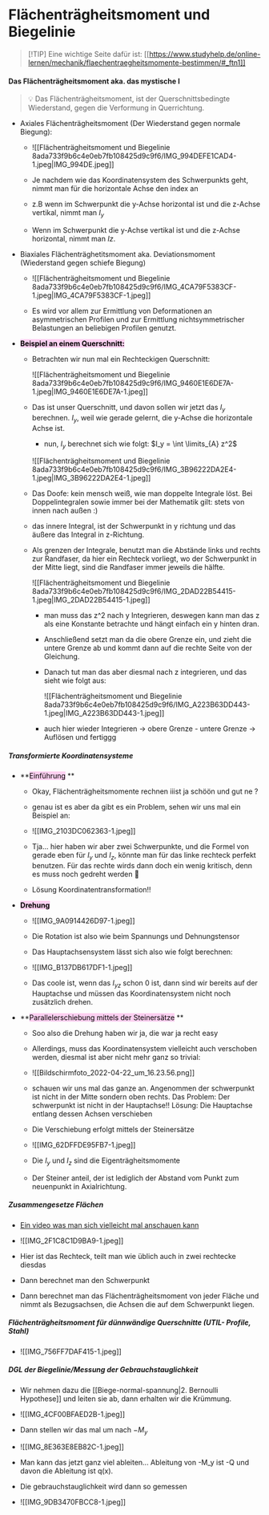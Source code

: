 # Flächenträgheitsmoment und Biegelinie

>[!TIP] Eine wichtige Seite dafür ist:
>[[https://www.studyhelp.de/online-lernen/mechanik/flaechentraegheitsmomente-bestimmen/#_ftn1]]

####  **Das Flächenträgheitsmoment aka. das mystische I**

>💡 Das Flächenträgheitsmoment, ist der Querschnittsbedingte Wiederstand, gegen die Verformung in Querrichtung.
    
    
- Axiales Flächenträgheitsmoment (Der Wiederstand gegen normale Biegung):
        
	- ![[Flächenträgheitsmoment und Biegelinie 8ada733f9b6c4e0eb7fb108425d9c9f6/IMG_994DEFE1CAD4-1.jpeg|IMG_994DE.jpeg]]
        
	- Je nachdem wie das Koordinatensystem des Schwerpunkts geht, nimmt man für die horizontale Achse den index an
	- z.B wenn im Schwerpunkt die y-Achse horizontal ist und die z-Achse vertikal, nimmt man $I_y$
	- Wenn im Schwerpunkt die y-Achse vertikal ist und die z-Achse horizontal, nimmt man $Iz$.
- Biaxiales Flächenträghetitsmoment aka. Deviationsmoment (Wiederstand gegen schiefe Biegung)
        
	- ![[Flächenträgheitsmoment und Biegelinie 8ada733f9b6c4e0eb7fb108425d9c9f6/IMG_4CA79F5383CF-1.jpeg|IMG_4CA79F5383CF-1.jpeg]]
        
	- Es wird vor allem zur Ermittlung von Deformationen an asymmetrischen Profilen und zur Ermittlung nichtsymmetrischer Belastungen an beliebigen Profilen genutzt.

- <mark style="background: #FFB8EBA6;">**Beispiel an einem Querschnitt:**</mark> 
	- Betrachten wir nun mal ein Rechteckigen Querschnitt:
            
		![[Flächenträgheitsmoment und Biegelinie 8ada733f9b6c4e0eb7fb108425d9c9f6/IMG_9460E1E6DE7A-1.jpeg|IMG_9460E1E6DE7A-1.jpeg]]
            
	- Das ist unser Querschnitt, und davon sollen wir jetzt das $I_y$ berechnen. $I_y$, weil wie gerade gelernt, die y-Achse die horizontale Achse ist.
        - nun, $I_y$  berechnet sich wie folgt: $I_y = \int \limits_{A} z^2$
            
		![[Flächenträgheitsmoment und Biegelinie 8ada733f9b6c4e0eb7fb108425d9c9f6/IMG_3B96222DA2E4-1.jpeg|IMG_3B96222DA2E4-1.jpeg]]

	- Das Doofe: kein mensch weiß, wie man doppelte Integrale löst. Bei Doppelintegralen sowie immer bei der Mathematik gilt: stets von innen nach außen :)
	- das innere Integral, ist der Schwerpunkt in y richtung und das äußere das Integral in z-Richtung.
	- Als grenzen der Integrale, benutzt man die Abstände links und rechts zur Randfaser, da hier ein Rechteck vorliegt, wo der Schwerpunkt in der Mitte liegt, sind die Randfaser immer jeweils die hälfte.

		![[Flächenträgheitsmoment und Biegelinie 8ada733f9b6c4e0eb7fb108425d9c9f6/IMG_2DAD22B54415-1.jpeg|IMG_2DAD22B54415-1.jpeg]]
            
        - man muss das z^2 nach y Integrieren, deswegen kann man das z als eine Konstante betrachte und hängt einfach ein y hinten dran.
        - Anschließend setzt man da die obere Grenze ein, und zieht die untere Grenze ab und kommt dann auf die rechte Seite von der Gleichung.
        - Danach tut man das aber diesmal nach z integrieren, und das sieht wie folgt aus:
            
            ![[Flächenträgheitsmoment und Biegelinie 8ada733f9b6c4e0eb7fb108425d9c9f6/IMG_A223B63DD443-1.jpeg|IMG_A223B63DD443-1.jpeg]]
            
        - auch hier wieder Integrieren → obere Grenze - untere Grenze → Auflösen und fertiggg
##### Transformierte Koordinatensysteme
- **<mark style="background: #FFB8EBA6;">Einführung</mark> **
	- Okay, Flächenträgheitsmomente rechnen iiist ja schöön und gut ne ?
	- genau ist es aber da gibt es ein Problem, sehen wir uns mal ein Beispiel an:
        
	- ![[IMG_2103DC062363-1.jpeg]]
        
	- Tja... hier haben wir aber zwei Schwerpunkte, und die Formel von gerade eben für $I_y$ und $I_z$, könnte man für das linke rechteck perfekt benutzen. Für das rechte wirds dann doch ein wenig kritisch, denn es muss noch gedreht werden 🙂
	- Lösung Koordinatentransformation!!

- **<mark style="background: #FFB8EBA6;">Drehung</mark>** 

	- ![[IMG_9A0914426D97-1.jpeg]]
        
	- Die Rotation ist also wie beim Spannungs und Dehnungstensor
	- Das Hauptachsensystem lässt sich also wie folgt berechnen:
        
	- ![[IMG_B137DB617DF1-1.jpeg]]
        
	- Das coole ist, wenn das $I_{yz}$ schon 0 ist, dann sind wir bereits auf der Hauptachse und müssen das Koordinatensystem nicht noch zusätzlich drehen.

- **<mark style="background: #FFB8EBA6;">Parallelerschiebung mittels der Steinersätze</mark> **
	- Soo also die Drehung haben wir ja, die war ja recht easy
	- Allerdings, muss das Koordinatensystem vielleicht auch verschoben werden, diesmal ist aber nicht mehr ganz so trivial:
        
	- ![[Bildschirmfoto_2022-04-22_um_16.23.56.png]]

	- schauen wir uns mal das ganze an. Angenommen der schwerpunkt ist nicht in der Mitte sondern oben rechts. Das Problem: Der schwerpunkt ist nicht in der Hauptachse!!
	Lösung: Die Hauptachse entlang dessen Achsen verschieben
	- Die Verschiebung erfolgt mittels der Steinersätze
        
	- ![[IMG_62DFFDE95FB7-1.jpeg]]
        
	- Die $I_y$ und $I_{z}$ sind die Eigenträgheitsmomente
	- Der Steiner anteil, der ist lediglich der Abstand vom Punkt zum neuenpunkt in Axialrichtung.

##### Zusammengesetze Flächen
    
- [Ein video was man sich vielleicht mal anschauen kann](https://www.youtube.com/watch?v=rfbHPa8NHag&t=283s)

    
- ![[IMG_2F1C8C1D9BA9-1.jpeg]]
    
- Hier ist das Rechteck, teilt man wie üblich auch in zwei rechtecke diesdas
- Dann berechnet man den Schwerpunkt
- Dann berechnet man das Flächenträgheitsmoment von jeder Fläche und nimmt als Bezugsachsen, die Achsen die auf dem Schwerpunkt liegen.

##### Flächenträgheitsmoment für dünnwändige Querschnitte (UTIL- Profile, Stahl)
    
- ![[IMG_756FF7DAF415-1.jpeg]]
    
##### DGL der Biegelinie/Messung der Gebrauchstauglichkeit
- Wir nehmen dazu die [[Biege-normal-spannung|2. Bernoulli Hypothese]] und leiten sie ab, dann erhalten wir die Krümmung.
        
- ![[IMG_4CF00BFAED2B-1.jpeg]]
        
- Dann stellen wir das mal um nach $-M_y$
        
- ![[IMG_8E363E8EB82C-1.jpeg]]
        
- Man kann das jetzt ganz viel ableiten... Ableitung von -M_y ist -Q und davon die Ableitung ist q(x).
- Die gebrauchstauglichkeit wird dann so gemessen
        
- ![[IMG_9DB3470FBCC8-1.jpeg]]